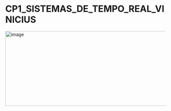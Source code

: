 # CP1_SISTEMAS_DE_TEMPO_REAL_VINICIUS

<img width="635" height="235" alt="image" src="https://github.com/user-attachments/assets/f8bf8817-01ee-4446-8c8c-d37d9cfb1935" />
